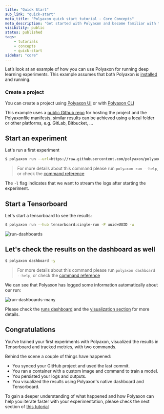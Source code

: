 ```yaml
---
title: "Quick Start"
sub_link: "quick-start"
meta_title: "Polyaxon quick start tutorial - Core Concepts"
meta_description: "Get started with Polyaxon and become familiar with the ecosystem of Polyaxon with a top-level overview and useful links to get you started."
visibility: public
status: published
tags:
    - tutorials
    - concepts
    - quick-start
sidebar: "core"
---
```


Let’s look at an example of how you can use Polyaxon for running deep learning experiments.
This example assumes that both Polyaxon is [installed](/docs/setup/) and running.

### Create a project 

You can create a project using [Polyaxon UI](/docs/management/ui/projects/) or with [Polyaxon CLI](/docs/core/cli/project/#project-create)

This example uses a [public Github repo](https://github.com/polyaxon/polyaxon-quick-start) 
for hosting the project and the Polyaxonfile manifests, similar results can be achieved using a local folder or other platforms, e.g. GitLab, Bitbucket, ...

## Start an experiment

Let's run a first experiment

```bash
$ polyaxon run --url=https://raw.githubusercontent.com/polyaxon/polyaxon-quick-start/master/experimentation/simple.yml -l
```

> For more details about this command please run `polyaxon run --help`, 
or check the [command reference](/docs/core/cli/run/)

The `-l` flag indicates that we want to stream the logs after starting the experiment.


## Start a Tensorboard 

Let's start a tensorboard to see the results:

```bash
$ polyaxon run --hub tensorboard:single-run -P uuid=UUID -w
```

![run-dashboards](../../../../content/images/dashboard/runs/dashboards-tensorboard.png)

## Let's check the results on the dashboard as well

```bash
$ polyaxon dashboard -y
```

> For more details about this command please run `polyaxon dashboard --help`, 
or check the [command reference](/docs/core/cli/dashboard/)

We can see that Polyaxon has logged some information automatically about our run:

 
![run-dashboards-many](../../../../content/images/dashboard/runs/dashboards-many.png)

Please check the [runs dashboard](/docs/management/runs-dashboard/) and the 
[visualization section](/docs/experimentation/visualizations/) for more details. 

## Congratulations 

You've trained your first experiments with Polyaxon, visualized the results in Tensorboard and tracked metrics, with two commands. 

Behind the scene a couple of things have happened:

 * You synced your GitHub project and used the last commit.
 * You ran a container with a custom image and command to train a model.
 * You persisted your logs and outputs.
 * You visualized the results using Polyaxon's native dashboard and Tensorboard.

To gain a deeper understanding of what happened and how Polyaxon can help you iterate faster with your experimentation,
please check the next section of [this tutorial](/docs/core/quick-start/components/)
